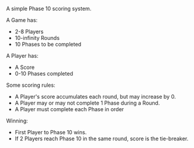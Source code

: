 A simple Phase 10 scoring system.

A Game has:
- 2-8 Players
- 10-infinity Rounds
- 10 Phases to be completed

A Player has:
- A Score
- 0-10 Phases completed

Some scoring rules:
- A Player's score accumulates each round, but may increase by 0.
- A Player may or may not complete 1 Phase during a Round.
- A Player must complete each Phase in order

Winning:
- First Player to Phase 10 wins.
- If 2 Players reach Phase 10 in the same round, score is the tie-breaker.
